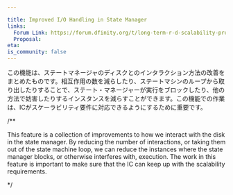 ```yaml
---

title: Improved I/O Handling in State Manager
links:
  Forum Link: https://forum.dfinity.org/t/long-term-r-d-scalability-proposal/9387
  Proposal:
eta: 
is_community: false
---
```

この機能は、ステートマネージャのディスクとのインタラクション方法の改善をまとめたものです。相互作用の数を減らしたり、ステートマシンのループから取り出したりすることで、ステート・マネージャーが実行をブロックしたり、他の方法で妨害したりするインスタンスを減らすことができます。この機能での作業は、ICがスケーラビリティ要件に対応できるようにするために重要です。

/**


This feature is a collection of improvements to how we interact with the disk in the state manager. By reducing the number of interactions, or taking them out of the state machine loop, we can reduce the instances where the state manager blocks, or otherwise interferes with, execution. The work in this feature is important to make sure that the IC can keep up with the scalability requirements.

*/